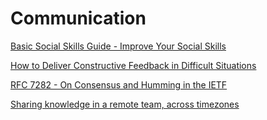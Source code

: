 # Communication

[Basic Social Skills Guide - Improve Your Social Skills](https://www.improveyoursocialskills.com/basic-social-skills-guide)

[How to Deliver Constructive Feedback in Difficult Situations](https://medium.com/s/please-advise/the-essential-guide-to-difficult-conversations-41f736e63ccf)

[RFC 7282 - On Consensus and Humming in the IETF](https://tools.ietf.org/html/rfc7282)

[Sharing knowledge in a remote team, across timezones](https://erickhun.com/posts/sharing-knowledge-in-a-remote-team/?utm_source=Pointer&utm_campaign=39f0da2f48-ISSUE_197&utm_medium=email&utm_term=0_6ba2b83261-39f0da2f48-587903437)